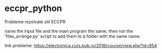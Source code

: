 # eccpr_python
Probleme rezolvate stil ECCPR

name the input file and the main program the same, then run the 'files_arrange.py' script to add them to a folder with the same name.

link probleme: https://electronica.curs.pub.ro/2018/course/view.php?id=854

